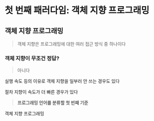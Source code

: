 # 첫 번째 패러다임: 객체 지향 프로그래밍

## 객체 지향 프로그래밍
>객체 지향은 프로그래밍에 대한 여러 접근 방식 중 하나이다

### 객체 지향이 무조건 정답?
>아니다

실행 속도 등의 이유로 객체 지향을 일부러 안 쓰는 경우도 있다

절차 지향이 속도가 더 빠른 경우가 있다


>**프로그래밍 언어를 분류할 첫 번째 기준**

객체 지향 프로그래밍
